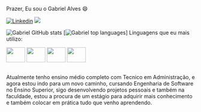    Prazer, Eu sou o Gabriel Alves 😄
   
  
   [![Linkedin](https://img.shields.io/badge/LinkedIn-0077B5?style=for-the-badge&logo=linkedin&logoColor=white)](https://www.linkedin.com/in/gabriel-alves-895a61238)
   <a href = "mailto:gabrieldamasceno881@outlook.com"><img src="https://img.shields.io/badge/Microsoft_Outlook-0078D4?style=for-the-badge&logo=microsoft-outlook&logoColor=white" target="_blank"> </a>
   
   ![Gabriel GitHub stats](https://github-readme-stats.vercel.app/api?username=devalvesg&show_icons=true&theme=tokyonight)
   [![Gabriel top languages]((https://github-readme-stats.vercel.app/api/top-langs/?username=devalvesg&theme=blue-white))]
   Linguagens que eu mais utilizo:
   <div style="display: inline_block">
   <img align="center" height="40" width="50" src="https://cdn.jsdelivr.net/gh/devicons/devicon/icons/javascript/javascript-original.svg" />
   <img align="center" height="40" width="50" src="https://cdn.jsdelivr.net/gh/devicons/devicon/icons/java/java-original.svg" />
   <img align="center" height="40" width="50" src="https://cdn.jsdelivr.net/gh/devicons/devicon/icons/html5/html5-original.svg" />
   <img align="center" height="40" width="50" src="https://cdn.jsdelivr.net/gh/devicons/devicon/icons/css3/css3-original.svg" />

   </div>


<p>
<br>Atualmente tenho ensino médio completo com Tecnico em Administração, e agora estou indo para um novo caminho, cursando Engenharia de Software no Ensino Superior, sigo desenvolvendo projetos pessoais e também na faculdade, estou a procura de um estágio para adquirir mais conhecimento e também colocar em prática tudo que venho aprendendo.
</p>
